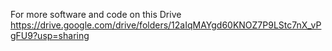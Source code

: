 For more software and code on this Drive https://drive.google.com/drive/folders/12aIqMAYgd60KNOZ7P9LStc7nX_vPgFU9?usp=sharing
